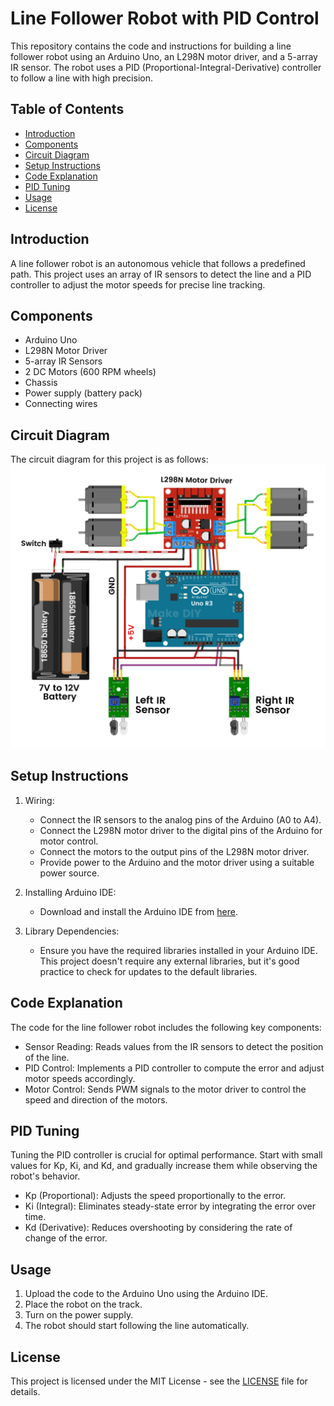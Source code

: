 # Line Follower Robot with PID Control

This repository contains the code and instructions for building a line follower robot using an Arduino Uno, an L298N motor driver, and a 5-array IR sensor. The robot uses a PID (Proportional-Integral-Derivative) controller to follow a line with high precision.

## Table of Contents
- [Introduction](#introduction)
- [Components](#components)
- [Circuit Diagram](#circuit-diagram)
- [Setup Instructions](#setup-instructions)
- [Code Explanation](#code-explanation)
- [PID Tuning](#pid-tuning)
- [Usage](#usage)
- [License](#license)

## Introduction
A line follower robot is an autonomous vehicle that follows a predefined path. This project uses an array of IR sensors to detect the line and a PID controller to adjust the motor speeds for precise line tracking.

## Components
- Arduino Uno
- L298N Motor Driver
- 5-array IR Sensors
- 2 DC Motors (600 RPM wheels)
- Chassis
- Power supply (battery pack)
- Connecting wires

## Circuit Diagram
The circuit diagram for this project is as follows:
![Circuit Diagram](https://github.com/mostafayossrii/LFR/blob/main/OldVersion/Arduino-Line-Following-Robot-1024x922.png)

## Setup Instructions

1. Wiring:
    - Connect the IR sensors to the analog pins of the Arduino (A0 to A4).
    - Connect the L298N motor driver to the digital pins of the Arduino for motor control.
    - Connect the motors to the output pins of the L298N motor driver.
    - Provide power to the Arduino and the motor driver using a suitable power source.

2. Installing Arduino IDE:
    - Download and install the Arduino IDE from [here](https://www.arduino.cc/en/Main/Software).

3. Library Dependencies:
    - Ensure you have the required libraries installed in your Arduino IDE. This project doesn't require any external libraries, but it's good practice to check for updates to the default libraries.

## Code Explanation
The code for the line follower robot includes the following key components:

- Sensor Reading: Reads values from the IR sensors to detect the position of the line.
- PID Control: Implements a PID controller to compute the error and adjust motor speeds accordingly.
- Motor Control: Sends PWM signals to the motor driver to control the speed and direction of the motors.

## PID Tuning
Tuning the PID controller is crucial for optimal performance. Start with small values for Kp, Ki, and Kd, and gradually increase them while observing the robot's behavior.

- Kp (Proportional): Adjusts the speed proportionally to the error.
- Ki (Integral): Eliminates steady-state error by integrating the error over time.
- Kd (Derivative): Reduces overshooting by considering the rate of change of the error.

## Usage
1. Upload the code to the Arduino Uno using the Arduino IDE.
2. Place the robot on the track.
3. Turn on the power supply.
4. The robot should start following the line automatically.

## License
This project is licensed under the MIT License - see the [LICENSE](LICENSE) file for details.

